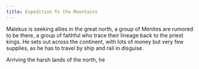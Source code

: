 ```yaml
--- 
title: Expedition To the Mountains
---
```


Malekus is seeking allies in the great north, a group of Menites are rumored to be there, a group of faithful who trace their lineage back to the priest kings.  He sets out across the continent, with lots of money but very few supplies, as he has to travel by ship and rail in disguise. 

Arriving the harsh lands of the north, he 
